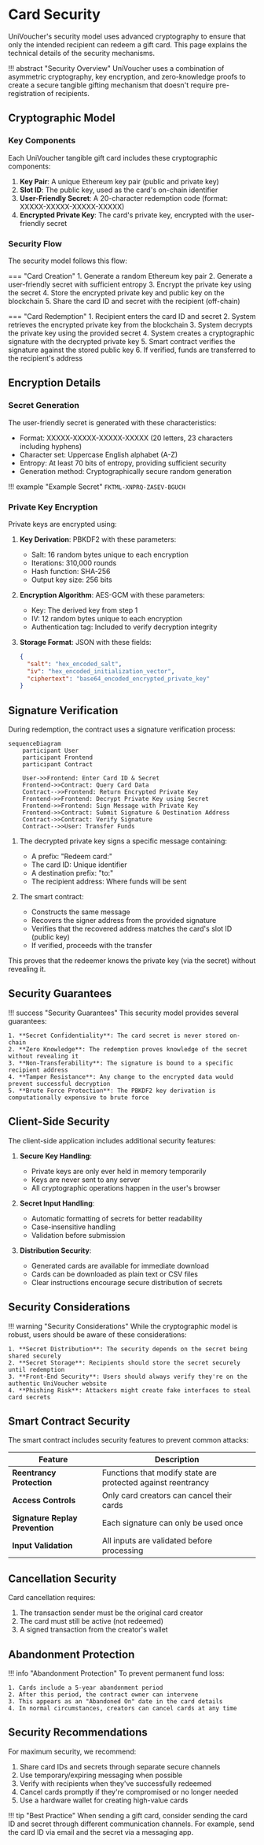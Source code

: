 # Card Security

UniVoucher's security model uses advanced cryptography to ensure that only the intended recipient can redeem a gift card. This page explains the technical details of the security mechanisms.

!!! abstract "Security Overview"
    UniVoucher uses a combination of asymmetric cryptography, key encryption, and zero-knowledge proofs to create a secure tangible gifting mechanism that doesn't require pre-registration of recipients.

## Cryptographic Model

### Key Components

Each UniVoucher tangible gift card includes these cryptographic components:

1. **Key Pair**: A unique Ethereum key pair (public and private key)
2. **Slot ID**: The public key, used as the card's on-chain identifier
3. **User-Friendly Secret**: A 20-character redemption code (format: XXXXX-XXXXX-XXXXX-XXXXX)
4. **Encrypted Private Key**: The card's private key, encrypted with the user-friendly secret

### Security Flow

The security model follows this flow:

=== "Card Creation"
    1. Generate a random Ethereum key pair
    2. Generate a user-friendly secret with sufficient entropy
    3. Encrypt the private key using the secret
    4. Store the encrypted private key and public key on the blockchain
    5. Share the card ID and secret with the recipient (off-chain)

=== "Card Redemption"
    1. Recipient enters the card ID and secret
    2. System retrieves the encrypted private key from the blockchain
    3. System decrypts the private key using the provided secret
    4. System creates a cryptographic signature with the decrypted private key
    5. Smart contract verifies the signature against the stored public key
    6. If verified, funds are transferred to the recipient's address

## Encryption Details

### Secret Generation

The user-friendly secret is generated with these characteristics:

- Format: XXXXX-XXXXX-XXXXX-XXXXX (20 letters, 23 characters including hyphens)
- Character set: Uppercase English alphabet (A-Z)
- Entropy: At least 70 bits of entropy, providing sufficient security
- Generation method: Cryptographically secure random generation

!!! example "Example Secret"
    ```
    FKTML-XNPRQ-ZASEV-BGUCH
    ```

### Private Key Encryption

Private keys are encrypted using:

1. **Key Derivation**: PBKDF2 with these parameters:
   - Salt: 16 random bytes unique to each encryption
   - Iterations: 310,000 rounds
   - Hash function: SHA-256
   - Output key size: 256 bits

2. **Encryption Algorithm**: AES-GCM with these parameters:
   - Key: The derived key from step 1
   - IV: 12 random bytes unique to each encryption
   - Authentication tag: Included to verify decryption integrity

3. **Storage Format**: JSON with these fields:
   ```json
   {
     "salt": "hex_encoded_salt",
     "iv": "hex_encoded_initialization_vector",
     "ciphertext": "base64_encoded_encrypted_private_key"
   }
   ```

## Signature Verification

During redemption, the contract uses a signature verification process:

```mermaid
sequenceDiagram
    participant User
    participant Frontend
    participant Contract
    
    User->>Frontend: Enter Card ID & Secret
    Frontend->>Contract: Query Card Data
    Contract-->>Frontend: Return Encrypted Private Key
    Frontend->>Frontend: Decrypt Private Key using Secret
    Frontend->>Frontend: Sign Message with Private Key
    Frontend->>Contract: Submit Signature & Destination Address
    Contract->>Contract: Verify Signature
    Contract-->>User: Transfer Funds
```

1. The decrypted private key signs a specific message containing:
   - A prefix: "Redeem card:"
   - The card ID: Unique identifier
   - A destination prefix: "to:"
   - The recipient address: Where funds will be sent

2. The smart contract:
   - Constructs the same message
   - Recovers the signer address from the provided signature
   - Verifies that the recovered address matches the card's slot ID (public key)
   - If verified, proceeds with the transfer

This proves that the redeemer knows the private key (via the secret) without revealing it.

## Security Guarantees

!!! success "Security Guarantees"
    This security model provides several guarantees:

    1. **Secret Confidentiality**: The card secret is never stored on-chain
    2. **Zero Knowledge**: The redemption proves knowledge of the secret without revealing it
    3. **Non-Transferability**: The signature is bound to a specific recipient address
    4. **Tamper Resistance**: Any change to the encrypted data would prevent successful decryption
    5. **Brute Force Protection**: The PBKDF2 key derivation is computationally expensive to brute force

## Client-Side Security

The client-side application includes additional security features:

1. **Secure Key Handling**:
   - Private keys are only ever held in memory temporarily
   - Keys are never sent to any server
   - All cryptographic operations happen in the user's browser

2. **Secret Input Handling**:
   - Automatic formatting of secrets for better readability
   - Case-insensitive handling
   - Validation before submission

3. **Distribution Security**:
   - Generated cards are available for immediate download
   - Cards can be downloaded as plain text or CSV files
   - Clear instructions encourage secure distribution of secrets

## Security Considerations

!!! warning "Security Considerations"
    While the cryptographic model is robust, users should be aware of these considerations:

    1. **Secret Distribution**: The security depends on the secret being shared securely
    2. **Secret Storage**: Recipients should store the secret securely until redemption
    3. **Front-End Security**: Users should always verify they're on the authentic UniVoucher website
    4. **Phishing Risk**: Attackers might create fake interfaces to steal card secrets

## Smart Contract Security

The smart contract includes security features to prevent common attacks:

| Feature | Description |
| ------- | ----------- |
| **Reentrancy Protection** | Functions that modify state are protected against reentrancy |
| **Access Controls** | Only card creators can cancel their cards |
| **Signature Replay Prevention** | Each signature can only be used once |
| **Input Validation** | All inputs are validated before processing |

## Cancellation Security

Card cancellation requires:

1. The transaction sender must be the original card creator
2. The card must still be active (not redeemed)
3. A signed transaction from the creator's wallet

## Abandonment Protection

!!! info "Abandonment Protection"
    To prevent permanent fund loss:

    1. Cards include a 5-year abandonment period
    2. After this period, the contract owner can intervene
    3. This appears as an "Abandoned On" date in the card details
    4. In normal circumstances, creators can cancel cards at any time

## Security Recommendations

For maximum security, we recommend:

1. Share card IDs and secrets through separate secure channels
2. Use temporary/expiring messaging when possible
3. Verify with recipients when they've successfully redeemed
4. Cancel cards promptly if they're compromised or no longer needed
5. Use a hardware wallet for creating high-value cards

!!! tip "Best Practice"
    When sending a gift card, consider sending the card ID and secret through different communication channels. For example, send the card ID via email and the secret via a messaging app.
